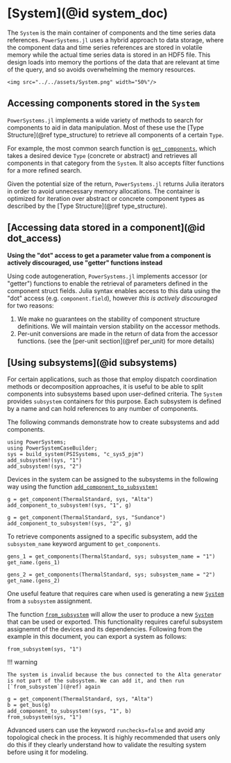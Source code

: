 # [System](@id system_doc)

The `System` is the main container of components and the time series data references.
`PowerSystems.jl` uses a hybrid approach to data storage, where the component data and time
series references are stored in volatile memory while the actual time series data is stored
in an HDF5 file. This design loads into memory the portions of the data that are relevant
at time of the query, and so avoids overwhelming the memory resources.

```@raw html
<img src="../../assets/System.png" width="50%"/>
```

## Accessing components stored in the `System`

`PowerSystems.jl` implements a wide variety of methods to search for components to
aid in data manipulation. Most of these use the [Type Structure](@ref type_structure) to
retrieve all components of a certain `Type`.

For example, the most common search function is [`get_components`](@ref), which
takes a desired device `Type` (concrete or abstract) and retrieves all components in that
category from the `System`. It also accepts filter functions for a more
refined search.

Given the potential size of the return,
`PowerSystems.jl` returns Julia iterators in order to avoid unnecessary memory allocations.
The container is optimized for iteration over abstract or concrete component
types as described by the [Type Structure](@ref type_structure).

## [Accessing data stored in a component](@id dot_access)

__Using the "dot" access to get a parameter value from a component is actively discouraged, use "getter" functions instead__

Using code autogeneration, `PowerSystems.jl` implements accessor (or "getter") functions to
enable the retrieval of parameters defined in the component struct fields. Julia syntax enables
access to this data using the "dot" access (e.g. `component.field`), however
_this is actively discouraged_ for two reasons:

 1. We make no guarantees on the stability of component structure definitions. We will maintain version stability on the accessor methods.
 2. Per-unit conversions are made in the return of data from the accessor functions. (see the [per-unit section](@ref per_unit) for more details)

## [Using subsystems](@id subsystems)

For certain applications, such as those that employ dispatch coordination methods or decomposition approaches, it is useful to be able to split components into subsystems based upon user-defined criteria. The  `System` provides `subsystem` containers for this purpose. Each subsystem is defined by a name and can hold references to any number of components.

The following commands demonstrate how to create subsystems and add components.

```@repl subsystem
using PowerSystems;
using PowerSystemCaseBuilder;
sys = build_system(PSISystems, "c_sys5_pjm")
add_subsystem!(sys, "1")
add_subsystem!(sys, "2")
```

Devices in the system can be assigned to the subsystems in the following way using the function [`add_component_to_subsystem!`](@ref)

```@repl subsystem
g = get_component(ThermalStandard, sys, "Alta")
add_component_to_subsystem!(sys, "1", g)

g = get_component(ThermalStandard, sys, "Sundance")
add_component_to_subsystem!(sys, "2", g)
```

To retrieve components assigned to a specific subsystem, add the `subsystem_name` keyword argument to `get_components`.

```@repl subsystem
gens_1 = get_components(ThermalStandard, sys; subsystem_name = "1")
get_name.(gens_1)

gens_2 = get_components(ThermalStandard, sys; subsystem_name = "2")
get_name.(gens_2)
```

One useful feature that requires care when used is generating a new [`System`](@ref) from a `subsystem` assignment.

The function [`from_subsystem`](@ref) will allow the user to produce a new [`System`](@ref) that can be used or exported.
This functionality requires careful subsystem assignemnt of the devices and its dependencies. Following from the example in this document, you can export a system as follows:

```@repl subsystem
from_subsystem(sys, "1")
```

!!! warning
    
    The system is invalid because the bus connected to the Alta generator is not part of the subsystem. We can add it, and then run [`from_subsystem`](@ref) again

```@repl subsystem
g = get_component(ThermalStandard, sys, "Alta")
b = get_bus(g)
add_component_to_subsystem!(sys, "1", b)
from_subsystem(sys, "1")
```

Advanced users can use the keyword `runchecks=false` and avoid any topological check in the process.
It is highly recommended that users only do this if they clearly understand how to validate the resulting system before using it for modeling.
